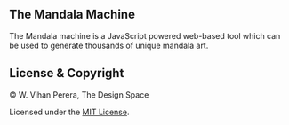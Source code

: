 ## The Mandala Machine
The Mandala machine is a JavaScript powered web-based tool which can be used to generate thousands of unique mandala art.

## License & Copyright
© W. Vihan Perera, The Design Space

Licensed under the [MIT License](LICENSE).
